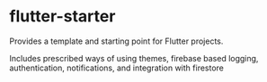 # flutter-starter
Provides a template and starting point for Flutter projects. 

Includes prescribed ways of using themes, firebase based logging, authentication, notifications, and integration with firestore
